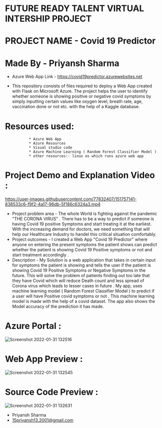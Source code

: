 # FUTURE READY TALENT VIRTUAL INTERSHIP PROJECT
# PROJECT NAME - Covid 19 Predictor
# Made By - Priyansh Sharma

* Azure Web App Link - https://covid19predictor.azurewebsites.net

* This repository consists of files required to deploy a Web App created with Flask on Microsoft Azure. The project helps the user to identify whether someone is showing positive or negative covid symptoms by simply inputting certain values like oxygen level, breath rate, age, vaccination done or not etc. with the help of a Kaggle database.


# Resources used:
               * Azure Web App
               * Azure Resources
               * Visual studio code
               * Azure Machine Learning ( Random Forest Classifier Model )
               * other resources:- linux os which runs azure web app
                          
# Project Demo and Explanation Video :
https://user-images.githubusercontent.com/77832407/151757141-838533c6-f9f2-4a17-96db-5f186c6324a3.mp4

* Project problem area - The whole World is fighting against the pandemic "THE CORONA VIRUS" . There has to be a way to predict if someone is having Covid 19 positive Symptoms and start treating it at the earliest. With the increasing demand for doctors, we need something that will help our Healthcare Industry to handel this critical situation comfortably.
* Project outcomes - I created a Web App "Covid 19 Predictor" where anyone on entering the present symptoms the patient shows can predict whether the patient is showing Covid 19 Positive symptoms or not and start treatment accordingly .
* Description - My Solution is a web application that takes in certain input for symptoms the patient is showing and tells the user if the patient is showing Covid 19 Positive Symptoms or Negative Symptoms in the future. This will solve the problem of patients finding out too late that they have Covid which will reduce Death count and less spread of Corona virus which leads to lesser cases in future . My app, uses machine learning model ( Random Forest Classifier Model ) to predict if a user will have Positive covid symptoms or not . This machine learning model is made with the help of a covid dataset. The app also shows the Model accuracy of the prediction it has made.

# Azure Portal :
![Screenshot 2022-01-31 132516](https://user-images.githubusercontent.com/77832407/151758750-31448494-abe0-4a52-be5b-d6c16fe502c8.png)

# Web App Preview :
![Screenshot 2022-01-31 132545](https://user-images.githubusercontent.com/77832407/151758755-02271cd8-7586-4939-a3f1-8cbf6bc8b7c5.png)

# Source Code Preview :
![Screenshot 2022-01-31 132631](https://user-images.githubusercontent.com/77832407/151758765-8bd51dec-d853-4a94-9b04-f9b875030361.png)


- Priyansh Sharma
- 15priyansh13.2001@gmail.com
